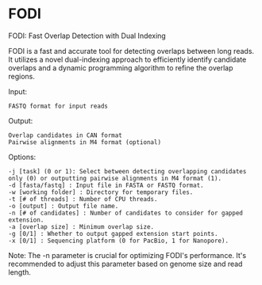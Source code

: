 # FODI
FODI: Fast Overlap Detection with Dual Indexing

FODI is a fast and accurate tool for detecting overlaps between long reads. It utilizes a novel dual-indexing approach to efficiently identify candidate overlaps and a dynamic programming algorithm to refine the overlap regions.

Input:

    FASTQ format for input reads

Output:

    Overlap candidates in CAN format
    Pairwise alignments in M4 format (optional)

Options:

    -j [task] (0 or 1): Select between detecting overlapping candidates only (0) or outputting pairwise alignments in M4 format (1).
    -d [fasta/fastq] : Input file in FASTA or FASTQ format.
    -w [working folder] : Directory for temporary files.
    -t [# of threads] : Number of CPU threads.
    -o [output] : Output file name.
    -n [# of candidates] : Number of candidates to consider for gapped extension.
    -a [overlap size] : Minimum overlap size.
    -g [0/1] : Whether to output gapped extension start points.
    -x [0/1] : Sequencing platform (0 for PacBio, 1 for Nanopore).

Note: The -n parameter is crucial for optimizing FODI's performance. It's recommended to adjust this parameter based on genome size and read length.
